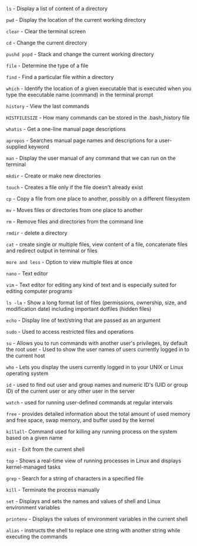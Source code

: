 `ls` - Display a list of content of a directory

`pwd` - Display the location of the current working directory

`clear` - Clear the terminal screen

`cd` - Change the current directory

`pushd popd` - Stack and change the current working directory

`file` - Determine the type of a file

`find` - Find a particular file within a directory

`which` - Identify the location of a given executable that is executed when you type the executable name (command) in the terminal prompt

`history` - View the last commands

`HISTFILESIZE` - How many commands can be stored in the .bash_history file

`whatis` - Get a one-line manual page descriptions

`apropos` - Searches manual page names and descriptions for a user-supplied keyword

`man` - Display the user manual of any command that we can run on the terminal

`mkdir` - Create or make new directories

`touch` - Creates a file only if the file doesn't already exist

`cp` - Copy a file from one place to another, possibly on a different filesystem

`mv` - Moves files or directories from one place to another

`rm` -  Remove files and directories from the command line

`rmdir` - delete a directory

`cat` - create single or multiple files, view content of a file, concatenate files and redirect output in terminal or files

`more and less` - Option to view multiple files at once

`nano` - Text editor

`vim` - Text editor for editing any kind of text and is especially suited for editing computer programs

`ls -la` - Show a long format list of files (permissions, ownership, size, and modification date) including important dotfiles (hidden files)

`echo` - Display line of text/string that are passed as an argument

`sudo` - Used to access restricted files and operations

`su` - Allows you to run commands with another user's privileges, by default the root user - Used to show the user names of users currently logged in to the current host

`who` - Lets you display the users currently logged in to your UNIX or Linux operating system

`id` - used to find out user and group names and numeric ID's (UID or group ID) of the current user or any other user in the server 

`watch` - used for running user-defined commands at regular intervals

`free`  - provides detailed information about the total amount of used memory and free space, swap memory, and buffer used by the kernel

`killall`- Command used for killing any running process on the system based on a given name

`exit` - Exit from the current shell

`top` - Shows a real-time view of running processes in Linux and displays kernel-managed tasks

`grep` - Search for a string of characters in a specified file

`kill` - Terminate the process manually

`set` - Displays and sets the names and values of shell and Linux environment variables

`printenv` - Displays the values of environment variables in the current shell

`alias` - instructs the shell to replace one string with another string while executing the commands
